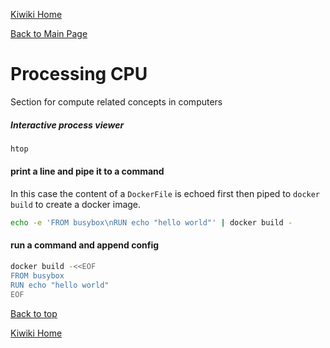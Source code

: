 [Kiwiki Home](/../../)

[Back to Main Page](./readme.md)

# Processing CPU
Section for compute related concepts in computers

##### Interactive process viewer

```bash
htop
```

#### print a line and pipe it to a command

In this case the content of a `DockerFile` is echoed first then piped to `docker build` to create a docker image.

```bash
echo -e 'FROM busybox\nRUN echo "hello world"' | docker build -
```

#### run a command and append config
```bash
docker build -<<EOF
FROM busybox
RUN echo "hello world"
EOF
```

[Back to top](#)

[Kiwiki Home](/../../)
